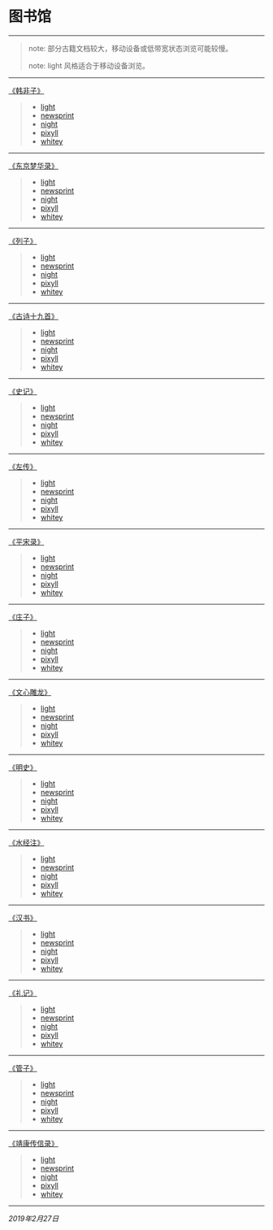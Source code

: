# 图书馆
---

> note: 部分古籍文档较大，移动设备或低带宽状态浏览可能较慢。
>
> note: light 风格适合于移动设备浏览。

---



[《韩非子》](light/韩非子.html)

> - [light](light/韩非子.html)
> - [newsprint](newsprint/韩非子.html)
> - [night](night/韩非子.html)
> - [pixyll](pixyll/韩非子.html)
> - [whitey](whitey/韩非子.html)

---


[《东京梦华录》](light/东京梦华录.html)

> - [light](light/东京梦华录.html)
> - [newsprint](newsprint/东京梦华录.html)
> - [night](night/东京梦华录.html)
> - [pixyll](pixyll/东京梦华录.html)
> - [whitey](whitey/东京梦华录.html)

---

[《列子》](light/列子.html)

> - [light](light/列子.html)
> - [newsprint](newsprint/列子.html)
> - [night](night/列子.html)
> - [pixyll](pixyll/列子.html)
> - [whitey](whitey/列子.html)

---

[《古诗十九首》](light/古诗十九首.html)

> - [light](light/古诗十九首.html)
> - [newsprint](newsprint/古诗十九首.html)
> - [night](night/古诗十九首.html)
> - [pixyll](pixyll/古诗十九首.html)
> - [whitey](whitey/古诗十九首.html)

---

[《史记》](light/史记.html)

> - [light](light/史记.html)
> - [newsprint](newsprint/史记.html)
> - [night](night/史记.html)
> - [pixyll](pixyll/史记.html)
> - [whitey](whitey/史记.html)

---

[《左传》](light/左传.html)

> - [light](light/左传.html)
> - [newsprint](newsprint/左传.html)
> - [night](night/左传.html)
> - [pixyll](pixyll/左传.html)
> - [whitey](whitey/左传.html)

---

[《平宋录》](light/平宋录.html)

> - [light](light/.html)
> - [newsprint](newsprint/平宋录.html)
> - [night](night/平宋录.html)
> - [pixyll](pixyll/平宋录.html)
> - [whitey](whitey/平宋录.html)

---

[《庄子》](light/庄子.html)

> - [light](light/庄子.html)
> - [newsprint](newsprint/庄子.html)
> - [night](night/庄子.html)
> - [pixyll](pixyll/庄子.html)
> - [whitey](whitey/庄子.html)

---

[《文心雕龙》](light/文心雕龙.html)

> - [light](light/文心雕龙.html)
> - [newsprint](newsprint/文心雕龙.html)
> - [night](night/文心雕龙.html)
> - [pixyll](pixyll/文心雕龙.html)
> - [whitey](whitey/文心雕龙.html)

---

[《明史》](light/明史.html)

> - [light](light/明史.html)
> - [newsprint](newsprint/明史.html)
> - [night](night/明史.html)
> - [pixyll](pixyll/明史.html)
> - [whitey](whitey/明史.html)

---

[《水经注》](light/水经注.html)

> - [light](light/水经注.html)
> - [newsprint](newsprint/水经注.html)
> - [night](night/水经注.html)
> - [pixyll](pixyll/水经注.html)
> - [whitey](whitey/水经注.html)

---

[《汉书》](light/汉书.html)

> - [light](light/汉书.html)
> - [newsprint](newsprint/汉书.html)
> - [night](night/汉书.html)
> - [pixyll](pixyll/汉书.html)
> - [whitey](whitey/汉书.html)

---

[《礼记》](light/礼记.html)

> - [light](light/礼记.html)
> - [newsprint](newsprint/礼记.html)
> - [night](night/礼记.html)
> - [pixyll](pixyll/礼记.html)
> - [whitey](whitey/礼记.html)

---

[《管子》](light/管子.html)

> - [light](light/管子.html)
> - [newsprint](newsprint/管子.html)
> - [night](night/管子.html)
> - [pixyll](pixyll/管子.html)
> - [whitey](whitey/管子.html)

---

[《靖康传信录》](light/靖康传信录.html)

> - [light](light/靖康传信录.html)
> - [newsprint](newsprint/靖康传信录.html)
> - [night](night/靖康传信录.html)
> - [pixyll](pixyll/靖康传信录.html)
> - [whitey](whitey/靖康传信录.html)

---

*2019年2月27日*
